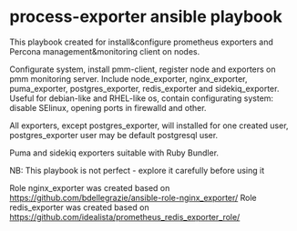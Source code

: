 # process-exporter ansible playbook
This playbook created for install&configure prometheus exporters and Percona management&monitoring client on nodes. 

Configurate system, install pmm-client, register node and exporters on pmm monitoring server. Include node_exporter, nginx_exporter, puma_exporter, postgres_exporter, redis_exporter and sidekiq_exporter.
Useful for debian-like and RHEL-like os, contain configurating system: disable SElinux, opening ports in firewalld and other.

All exporters, except postgres_exporter, will installed for one created user, postgres_exporter user may be default postgresql user.

Puma and sidekiq exporters suitable with Ruby Bundler.

NB: This playbook is not perfect - explore it carefully before using it

Role nginx_exporter was created based on https://github.com/bdellegrazie/ansible-role-nginx_exporter/
Role redis_exporter was created based on https://github.com/idealista/prometheus_redis_exporter_role/
